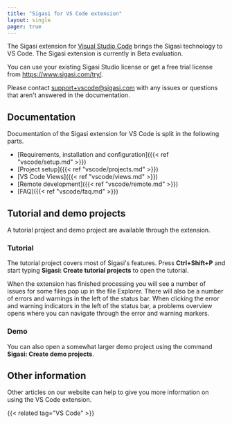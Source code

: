 ```yaml
---
title: "Sigasi for VS Code extension"
layout: single
pager: true
---
```


The Sigasi extension for [Visual Studio Code] brings the Sigasi technology to VS Code.
The Sigasi extension is currently in Beta evaluation.

You can use your existing Sigasi Studio license or get a free trial license from <https://www.sigasi.com/try/>.

Please contact [support+vscode@sigasi.com](mailto:support+vscode@sigasi.com) with any issues or questions that aren't answered in the documentation.

## Documentation

Documentation of the Sigasi extension for VS Code is split in the following parts.

* [Requirements, installation and configuration]({{< ref "vscode/setup.md" >}})
* [Project setup]({{< ref "vscode/projects.md" >}})
* [VS Code Views]({{< ref "vscode/views.md" >}})
* [Remote development]({{< ref "vscode/remote.md" >}})
* [FAQ]({{< ref "vscode/faq.md" >}})

## Tutorial and demo projects

A tutorial project and demo project are available through the extension.

### Tutorial

The tutorial project covers most of Sigasi's features.
Press **Ctrl+Shift+P** and start typing **Sigasi: Create tutorial projects** to open the tutorial.

When the extension has finished processing you will see a number of issues for some files pop up in the file Explorer.
There will also be a number of errors and warnings in the left of the status bar.
When clicking the error and warning indicators in the left of the status bar, a problems overview opens where you can navigate through the error and warning markers.

### Demo

You can also open a somewhat larger demo project using the command **Sigasi: Create demo projects**.

## Other information

Other articles on our website can help to give you more information on using the VS Code extension.

{{< related tag="VS Code" >}}

[Visual Studio Code]: https://code.visualstudio.com/
